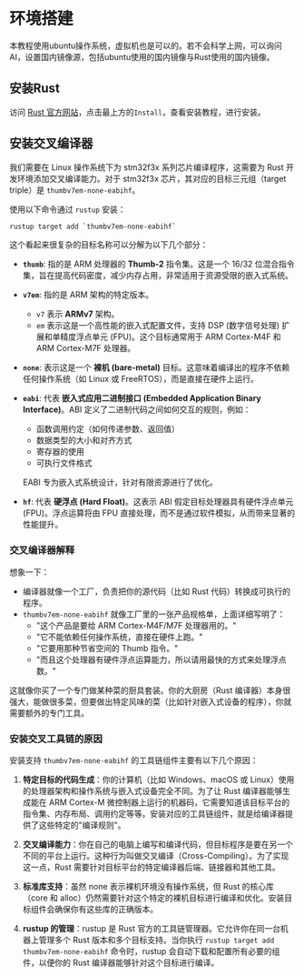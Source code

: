 # 环境搭建

本教程使用ubuntu操作系统，虚拟机也是可以的。若不会科学上网，可以询问AI，设置国内镜像源，包括ubuntu使用的国内镜像与Rust使用的国内镜像。

## 安装Rust

访问 [Rust 官方网站](https://www.rust-lang.org/)，点击最上方的`Install`，查看安装教程，进行安装。

## 安装交叉编译器

我们需要在 Linux 操作系统下为 stm32f3x 系列芯片编译程序，这需要为 Rust 开发环境添加交叉编译能力。对于 stm32f3x 芯片，其对应的目标三元组（target triple）是 `thumbv7em-none-eabihf`。

使用以下命令通过 `rustup` 安装：

```bash
rustup target add `thumbv7em-none-eabihf`
```

这个看起来很复杂的目标名称可以分解为以下几个部分：

* **`thumb`**: 指的是 ARM 处理器的 **Thumb-2** 指令集。这是一个 16/32 位混合指令集，旨在提高代码密度，减少内存占用，非常适用于资源受限的嵌入式系统。

* **`v7em`**: 指的是 ARM 架构的特定版本。
  * `v7` 表示 **ARMv7** 架构。
  * `em` 表示这是一个高性能的嵌入式配置文件，支持 DSP (数字信号处理) 扩展和单精度浮点单元 (FPU)。这个目标通常用于 ARM Cortex-M4F 和 ARM Cortex-M7F 处理器。

* **`none`**: 表示这是一个 **裸机 (bare-metal)** 目标。这意味着编译出的程序不依赖任何操作系统（如 Linux 或 FreeRTOS），而是直接在硬件上运行。

* **`eabi`**: 代表 **嵌入式应用二进制接口 (Embedded Application Binary Interface)**。ABI 定义了二进制代码之间如何交互的规则，例如：
  * 函数调用约定（如何传递参数、返回值）
  * 数据类型的大小和对齐方式
  * 寄存器的使用
  * 可执行文件格式
  
  EABI 专为嵌入式系统设计，针对有限资源进行了优化。

* **`hf`**: 代表 **硬浮点 (Hard Float)**。这表示 ABI 假定目标处理器具有硬件浮点单元 (FPU)。浮点运算将由 FPU 直接处理，而不是通过软件模拟，从而带来显著的性能提升。

### 交叉编译器解释

想象一下：

* 编译器就像一个工厂，负责把你的源代码（比如 Rust 代码）转换成可执行的程序。
* `thumbv7em-none-eabihf` 就像工厂里的一张产品规格单，上面详细写明了：
  * "这个产品是要给 ARM Cortex-M4F/M7F 处理器用的。"
  * "它不能依赖任何操作系统，直接在硬件上跑。"
  * "它要用那种节省空间的 Thumb 指令。"
  * "而且这个处理器有硬件浮点运算能力，所以请用最快的方式来处理浮点数。"

这就像你买了一个专门做某种菜的厨具套装。你的大厨房（Rust 编译器）本身很强大，能做很多菜，但要做出特定风味的菜（比如针对嵌入式设备的程序），你就需要额外的专门工具。

### 安装交叉工具链的原因

安装支持 `thumbv7em-none-eabihf` 的工具链组件主要有以下几个原因：

1. **特定目标的代码生成**：你的计算机（比如 Windows、macOS 或 Linux）使用的处理器架构和操作系统与嵌入式设备完全不同。为了让 Rust 编译器能够生成能在 ARM Cortex-M 微控制器上运行的机器码，它需要知道该目标平台的指令集、内存布局、调用约定等等。安装对应的工具链组件，就是给编译器提供了这些特定的"编译规则"。

2. **交叉编译能力**：你在自己的电脑上编写和编译代码，但目标程序是要在另一个不同的平台上运行。这种行为叫做交叉编译（Cross-Compiling）。为了实现这一点，Rust 需要针对目标平台的特定编译器后端、链接器和其他工具。

3. **标准库支持**：虽然 none 表示裸机环境没有操作系统，但 Rust 的核心库（core 和 alloc）仍然需要针对这个特定的裸机目标进行编译和优化。安装目标组件会确保你有这些库的正确版本。

4. **rustup 的管理**：rustup 是 Rust 官方的工具链管理器。它允许你在同一台机器上管理多个 Rust 版本和多个目标支持。当你执行 `rustup target add thumbv7em-none-eabihf` 命令时，rustup 会自动下载和配置所有必要的组件，以便你的 Rust 编译器能够针对这个目标进行编译。